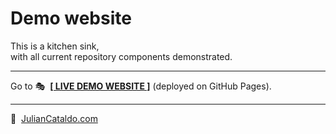 # Demo website

This is a kitchen sink,  
with all current repository components demonstrated.

---

Go to 🎭  **[\[ LIVE DEMO WEBSITE \]](https://juliancataldo.github.io/astro/)** (deployed on GitHub Pages).

---

🔗  [JulianCataldo.com](https://www.juliancataldo.com/)
